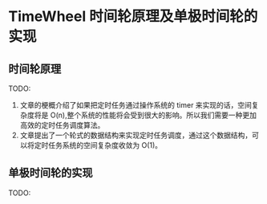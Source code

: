 # TimeWheel 时间轮原理及单极时间轮的实现

## 时间轮原理

TODO:

1. 文章的梗概介绍了如果把定时任务通过操作系统的 timer 来实现的话，空间复杂度将是 O(n),整个系统的性能将会受到很大的影响。所以我们需要一种更加高效的定时任务调度算法。
2. 文章提出了一个轮式的数据结构来实现定时任务调度，通过这个数据结构，可以将定时任务系统的空间复杂度收敛为 O(1)。

## 单极时间轮的实现

TODO:
